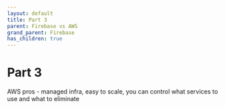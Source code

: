 ```yaml
---
layout: default
title: Part 3
parent: Firebase vs AWS
grand_parent: Firebase
has_children: true
---
```


# Part 3

AWS pros - managed infra, easy to scale, you can control what services to use and what to eliminate

